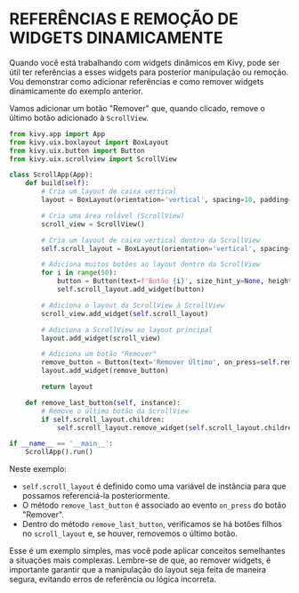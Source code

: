 # REFERÊNCIAS E REMOÇÃO DE WIDGETS DINAMICAMENTE
Quando você está trabalhando com widgets dinâmicos em Kivy, pode ser útil ter referências a esses widgets para posterior manipulação ou remoção. Vou demonstrar como adicionar referências e como remover widgets dinamicamente do exemplo anterior.

Vamos adicionar um botão "Remover" que, quando clicado, remove o último botão adicionado à `ScrollView`.

```python
from kivy.app import App
from kivy.uix.boxlayout import BoxLayout
from kivy.uix.button import Button
from kivy.uix.scrollview import ScrollView

class ScrollApp(App):
    def build(self):
        # Cria um layout de caixa vertical
        layout = BoxLayout(orientation='vertical', spacing=10, padding=10)

        # Cria uma área rolável (ScrollView)
        scroll_view = ScrollView()

        # Cria um layout de caixa vertical dentro da ScrollView
        self.scroll_layout = BoxLayout(orientation='vertical', spacing=10, size_hint_y=None, height=500)

        # Adiciona muitos botões ao layout dentro da ScrollView
        for i in range(50):
            button = Button(text=f'Botão {i}', size_hint_y=None, height=40)
            self.scroll_layout.add_widget(button)

        # Adiciona o layout da ScrollView à ScrollView
        scroll_view.add_widget(self.scroll_layout)

        # Adiciona a ScrollView ao layout principal
        layout.add_widget(scroll_view)

        # Adiciona um botão "Remover"
        remove_button = Button(text='Remover Último', on_press=self.remove_last_button)
        layout.add_widget(remove_button)

        return layout

    def remove_last_button(self, instance):
        # Remove o último botão da ScrollView
        if self.scroll_layout.children:
            self.scroll_layout.remove_widget(self.scroll_layout.children[-1])

if __name__ == '__main__':
    ScrollApp().run()
```

Neste exemplo:

- `self.scroll_layout` é definido como uma variável de instância para que possamos referenciá-la posteriormente.
- O método `remove_last_button` é associado ao evento `on_press` do botão "Remover".
- Dentro do método `remove_last_button`, verificamos se há botões filhos no `scroll_layout` e, se houver, removemos o último botão.

Esse é um exemplo simples, mas você pode aplicar conceitos semelhantes a situações mais complexas. Lembre-se de que, ao remover widgets, é importante garantir que a manipulação do layout seja feita de maneira segura, evitando erros de referência ou lógica incorreta.

